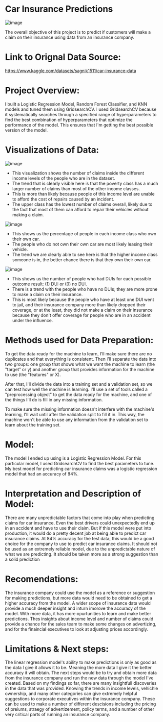 # **Car Insurance Predictions**

![image](https://github.com/JoeBwonKenobi/Car-Insurance-Project/assets/117705408/710433cc-443f-45ec-b72f-07664df61321)

The overall objective of this project is to predict if customers will make a claim on their insurance using data from an insurance company.

# **Link to Orignal Data Source:**

https://www.kaggle.com/datasets/sagnik1511/car-insurance-data

# **Project Overview:**

I built a Logistic Regression Model, Random Forest Classifier, and KNN models and tuned them using GridsearchCV. I used GridsearchCV because it systematically searches through a specified range of hyperparameters to find the best combination of hyperparameters that optimize the performance of the model. This ensures that I'm getting the best possible version of the model.

# **Visualizations of Data:**

![image](https://user-images.githubusercontent.com/117705408/235288525-e42d9266-b5a4-45b1-ad6d-37d6ed45391f.png)


- This visualization shows the number of claims inside the different income levels of the people who are in the dataset.
- The trend that is clearly visible here is that the poverty class has a much larger number of claims than most of the other income classes.
- This is more than likely because people of this income level are unable to afford the cost of repairs caused by an incident.
- The upper class has the lowest number of claims overall, likely due to the fact that most of them can afford to repair their vehicles without making a claim.

![image](https://user-images.githubusercontent.com/117705408/235288620-b20db775-d794-423f-a355-de8a6abcbf58.png)

- This shows us the percentage of people in each income class who own their own car.
- The people who do not own their own car are most likely leasing their vehicle.
- The trend we are clearly able to see here is that the higher income class someone is in, the better chance there is that they own their own car.

![image](https://user-images.githubusercontent.com/117705408/235288673-e73b3dcc-3388-4a79-a9e2-e3c325d6bfdb.png)

- This shows us the number of people who had DUIs for each possible outcome result: (1) DUI or (0) no DUI. 
- There is a trend with the people who have no DUIs; they are more prone to make a claim on their insurance.  
- This is most likely because the people who have at least one DUI went to jail, and their insurance company more than likely dropped their coverage, or at the least, they did not make a claim on their insurance because they don't offer coverage for people who are in an accident under the influence.

# **Methods used for Data Preparation:**

To get the data ready for the machine to learn, I'll make sure there are no duplicates and that everything is consistent. Then I'll separate the data into two groups: one group that shows what we want the machine to learn (the "target" or y) and another group that provides information for the machine to use (the "features" or X).

After that, I'll divide the data into a training set and a validation set, so we can test how well the machine is learning. I'll use a set of tools called a "preprocessing object" to get the data ready for the machine, and one of the things I'll do is fill in any missing information.

To make sure the missing information doesn't interfere with the machine's learning, I'll wait until after the validation split to fill it in. This way, the machine won't be able to use any information from the validation set to learn about the training set.

# **Model:**
The model I ended up using is a Logistic Regression Model. For this particular model, I used GridsearchCV to find the best parameters to tune. My best model for predicting car insurance claims was a logistic regression model that had an accuracy of 84%.


# **Interpretation and Description of Model:**
There are many unpredictable factors that come into play when predicting claims for car insurance. Even the best drivers could unexpectedly end up in an accident and have to use their claim. But if this model were put into production, it would do a pretty decent job at being able to predict car insurance claims. At 84% accuracy for the test data, this would be a good choice for the company to use to predict car insurance claims. It should not be used as an extremely reliable model, due to the unpredictable nature of what we are predicting. It should be taken more as a strong suggestion than a solid prediction

# **Recomendations:**

 The insurance company could use the model as a reference or suggestion for making predictions, but more data would need to be obtained to get a higher accuracy from the model. A wider scope of insurance data would provide a much deeper insight and inturn imorove the accuracy of the model. With more data, it has more opurtunities to learn and make better predictions. Thes insights about income level and number of claims could provide a chance for the sales team to make some changes on advertizing, and for the finaincial executives to look at adjusting prices accordingly.
 
# **Limitations & Next steps:**

The linear regression model's ability to make predictions is only as good as the data I give it allows it to be. Meaning the more data I give it the better accuracy it will obtain. The next steps would be to try and obtain more data from the insurance company and run the new data through the model I've created. Based on my findings so far, there are many insightfull discoveries in the data that was provided. Knowing the trends in income levels, vehichle ownership, and many other categories can give extremely helpful suggestions to corporate executives within the insurance company. These can be used to make a number of different descisions including the pricing of preiums, straegy of advertizement, policy terms, and a number of other very critical parts of running an insurance company.
